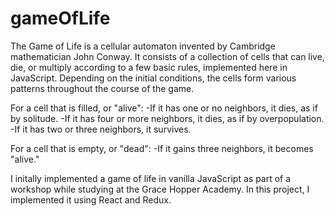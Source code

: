 # gameOfLife

The Game of Life is a cellular automaton invented by Cambridge mathematician John Conway. It consists of a collection of cells that can live, die, or multiply according to a few basic rules, implemented here in JavaScript. Depending on the initial conditions, the cells form various patterns throughout the course of the game.

For a cell that is filled, or "alive": 
-If it has one or no neighbors, it dies, as if by solitude.
-If it has four or more neighbors, it dies, as if by overpopulation.
-If it has two or three neighbors, it survives.

For a cell that is empty, or "dead":
-If it gains three neighbors, it becomes "alive."

I initally implemented a game of life in vanilla JavaScript as part of a workshop while studying at the Grace Hopper Academy. In this project, I implemented it using React and Redux. 
